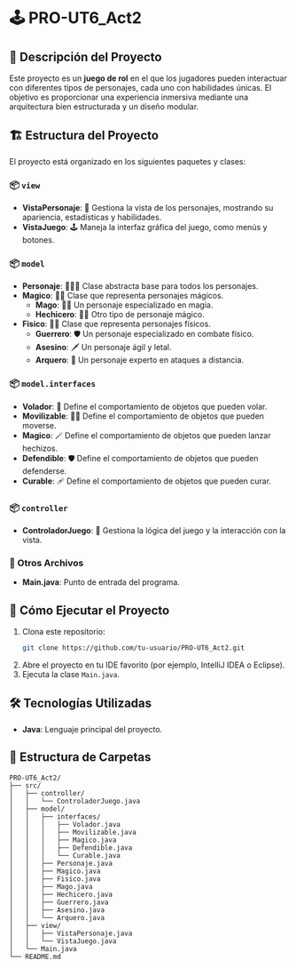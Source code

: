 # 🕹️ PRO-UT6_Act2

## 📖 Descripción del Proyecto
Este proyecto es un **juego de rol** en el que los jugadores pueden interactuar con diferentes tipos de personajes, cada uno con habilidades únicas. El objetivo es proporcionar una experiencia inmersiva mediante una arquitectura bien estructurada y un diseño modular.

## 🏗️ Estructura del Proyecto
El proyecto está organizado en los siguientes paquetes y clases:

### 📦 `view`
- **VistaPersonaje**: 🦹 Gestiona la vista de los personajes, mostrando su apariencia, estadísticas y habilidades.
- **VistaJuego**: 🕹️ Maneja la interfaz gráfica del juego, como menús y botones.

### 📦 `model`
- **Personaje**: 🧑‍🤝‍🧑 Clase abstracta base para todos los personajes.
- **Magico**: 🧙‍♂️ Clase que representa personajes mágicos.
  - **Mago**: 🧙‍♂️ Un personaje especializado en magia.
  - **Hechicero**: 🧙‍♂️ Otro tipo de personaje mágico.
- **Fisico**: 🏋️‍♂️ Clase que representa personajes físicos.
  - **Guerrero**: 🛡️ Un personaje especializado en combate físico.
  - **Asesino**: 🗡️ Un personaje ágil y letal.
  - **Arquero**: 🏹 Un personaje experto en ataques a distancia.

### 📦 `model.interfaces`
- **Volador**: 🦅 Define el comportamiento de objetos que pueden volar.
- **Movilizable**: 🚶‍♂️ Define el comportamiento de objetos que pueden moverse.
- **Magico**: 🪄 Define el comportamiento de objetos que pueden lanzar hechizos.
- **Defendible**: 🛡️ Define el comportamiento de objetos que pueden defenderse.
- **Curable**: 🩹 Define el comportamiento de objetos que pueden curar.

### 📦 `controller`
- **ControladorJuego**: 👀 Gestiona la lógica del juego y la interacción con la vista.

### 📄 Otros Archivos
- **Main.java**: Punto de entrada del programa.

## 🚀 Cómo Ejecutar el Proyecto
1. Clona este repositorio:  
   ```bash
   git clone https://github.com/tu-usuario/PRO-UT6_Act2.git
   ```
2. Abre el proyecto en tu IDE favorito (por ejemplo, IntelliJ IDEA o Eclipse).
3. Ejecuta la clase `Main.java`.

## 🛠️ Tecnologías Utilizadas
- **Java**: Lenguaje principal del proyecto.

## 📂 Estructura de Carpetas
```
PRO-UT6_Act2/
├── src/
│   ├── controller/
│   │   └── ControladorJuego.java
│   ├── model/
│   │   ├── interfaces/
│   │   │   ├── Volador.java
│   │   │   ├── Movilizable.java
│   │   │   ├── Magico.java
│   │   │   ├── Defendible.java
│   │   │   └── Curable.java
│   │   ├── Personaje.java
│   │   ├── Magico.java
│   │   ├── Fisico.java
│   │   ├── Mago.java
│   │   ├── Hechicero.java
│   │   ├── Guerrero.java
│   │   ├── Asesino.java
│   │   └── Arquero.java
│   ├── view/
│   │   ├── VistaPersonaje.java
│   │   └── VistaJuego.java
│   └── Main.java
└── README.md
```